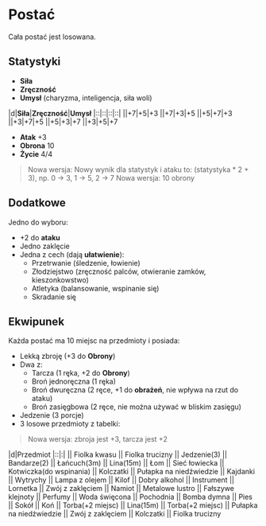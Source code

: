 # Postać
Cała postać jest losowana.

## Statystyki
- **Siła**
- **Zręczność**
- **Umysł** (charyzma, inteligencja, siła woli)

|d|**Siła**|**Zręczność**|**Umysł**
|::|::|::|::|
||+7|+5|+3
||+7|+3|+5
||+5|+7|+3
||+3|+7|+5
||+5|+3|+7
||+3|+5|+7

- **Atak** +3
- **Obrona** 10
- **Życie** 4/4

> Nowa wersja: Nowy wynik dla statystyk i ataku to: (statystyka * 2 + 3), np. 0 -> 3, 1 -> 5, 2 -> 7
> Nowa wersja: 10 obrony

## Dodatkowe
Jedno do wyboru:
- +2 do **ataku**
- Jedno zaklęcie
- Jedna z cech (dają **ułatwienie**):
    - Przetrwanie (śledzenie, łowienie)
    - Złodziejstwo (zręczność palców, otwieranie zamków, kieszonkowstwo)
    - Atletyka (balansowanie, wspinanie się)
    - Skradanie się

## Ekwipunek
Każda postać ma 10 miejsc na przedmioty i posiada:
- Lekką zbroję (+3 do **Obrony**)
- Dwa z:
    - Tarcza (1 ręka, +2 do **Obrony**)
    - Broń jednoręczna (1 ręka)
    - Broń dwuręczna (2 ręce, +1 do **obrażeń**, nie wpływa na rzut do ataku)
    - Broń zasięgbowa (2 ręce, nie można używać w bliskim zasięgu)
- Jedzenie (3 porcje)
- 3 losowe przedmioty z tabelki:

> Nowa wersja: zbroja jest +3, tarcza jest +2

|d|Przedmiot
|::|:|
|| Fiolka kwasu 
|| Fiolka trucizny 
|| Jedzenie(3) 
|| Bandarze(2) 
|| Łańcuch(3m) 
|| Lina(15m)
|| Łom 
|| Sieć łowiecka 
|| Kotwiczka(do wspinania) 
|| Kolczatki 
|| Pułapka na niedźwiedzie
|| Kajdanki
|| Wytrychy 
|| Lampa z olejem 
|| Kilof 
|| Dobry alkohol 
|| Instrument 
|| Lornetka
|| Zwój z zaklęciem 
|| Namiot 
|| Metalowe lustro 
|| Fałszywe klejnoty 
|| Perfumy 
|| Woda święcona
|| Pochodnia 
|| Bomba dymna 
|| Pies 
|| Sokół 
|| Koń 
|| Torba(+2 miejsc)
|| Lina(15m)
|| Torba(+2 miejsc)
|| Pułapka na niedźwiedzie
|| Zwój z zaklęciem 
|| Kolczatki 
|| Fiolka trucizny 